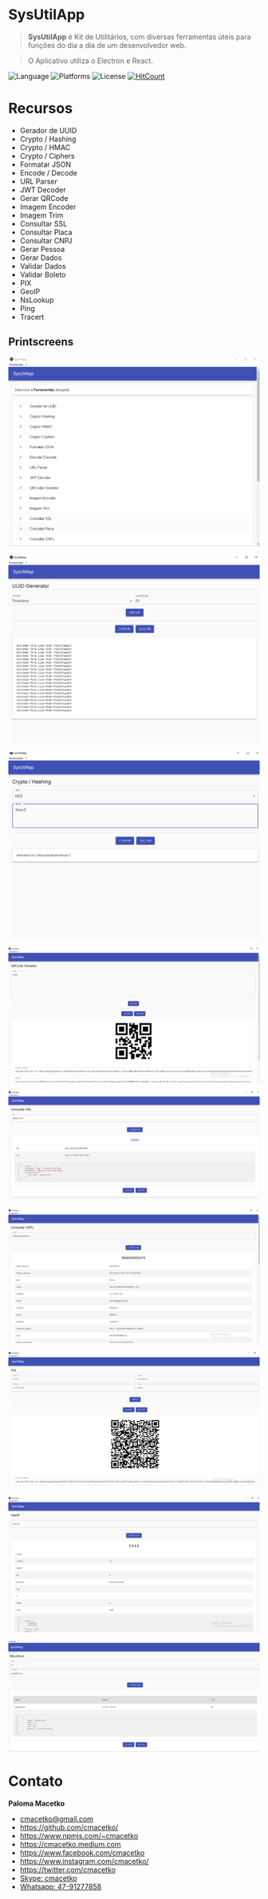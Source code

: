 # SysUtilApp

>  **SysUtilApp** é Kit de Utilitários, com diversas ferramentas úteis para funções do dia a dia de um desenvolvedor web. 

> O Aplicativo utiliza o Electron e React.

![Language](https://img.shields.io/badge/language-nodejs-orange)
![Platforms](https://img.shields.io/badge/platforms-Windows-blue)
![License](https://img.shields.io/github/license/cmacetko/sysutilapp)
[![HitCount](http://hits.dwyl.com/cmacetko/sysutilapp.svg)](http://hits.dwyl.com/cmacetko/sysutilapp)

# Recursos

- Gerador de UUID
- Crypto / Hashing
- Crypto / HMAC
- Crypto / Ciphers
- Formatar JSON
- Encode / Decode
- URL Parser
- JWT Decoder
- Gerar QRCode
- Imagem Encoder
- Imagem Trim
- Consultar SSL
- Consultar Placa
- Consultar CNPJ
- Gerar Pessoa
- Gerar Dados
- Validar Dados
- Validar Boleto
- PIX
- GeoIP
- NsLookup
- Ping
- Tracert

## Printscreens

![Printscreens](https://github.com/cmacetko/SysUtilApp/raw/main/img/1.png "Printscreens")

![Printscreens](https://github.com/cmacetko/SysUtilApp/raw/main/img/2.png "Printscreens")

![Printscreens](https://github.com/cmacetko/SysUtilApp/raw/main/img/3.png "Printscreens")

![Printscreens](https://github.com/cmacetko/SysUtilApp/raw/main/img/4.png "Printscreens")

![Printscreens](https://github.com/cmacetko/SysUtilApp/raw/main/img/6.png "Printscreens")

![Printscreens](https://github.com/cmacetko/SysUtilApp/raw/main/img/7.png "Printscreens")

![Printscreens](https://github.com/cmacetko/SysUtilApp/raw/main/img/8.png "Printscreens")

![Printscreens](https://github.com/cmacetko/SysUtilApp/raw/main/img/9.png "Printscreens")

![Printscreens](https://github.com/cmacetko/SysUtilApp/raw/main/img/10.png "Printscreens")

# Contato

**Paloma Macetko**
- cmacetko@gmail.com
- https://github.com/cmacetko/
- https://www.npmjs.com/~cmacetko
- https://cmacetko.medium.com
- https://www.facebook.com/cmacetko
- https://www.instagram.com/cmacetko/
- https://twitter.com/cmacetko
- [Skype: cmacetko](skype:cmacetko "cmacetko")
- [Whatsapp: 47-91277858](https://wa.me/554791277858 "Whatsapp: 47-91277858")
